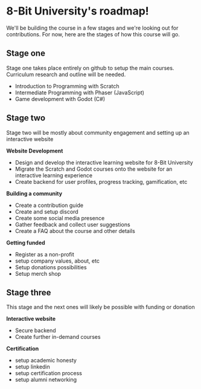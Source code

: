 # 8-Bit University's roadmap!
We'll be building the course in a few stages and we're looking out for contributions. For now, here are the stages of how this course will go.

## Stage one
Stage one takes place entirely on github to setup the main courses. Curriculum research and outline will be needed.
- Introduction to Programming with Scratch
- Intermediate Programming with Phaser (JavaScript)
- Game development with Godot (C#)

## Stage two
Stage two will be mostly about community engagement and setting up an interactive website

**Website Development**
- Design and develop the interactive learning website for 8-Bit University
- Migrate the Scratch and Godot courses onto the website for an interactive learning experience
- Create backend for user profiles, progress tracking, gamification, etc

**Building a community**
- Create a contribution guide
- Create and setup discord
- Create some social media presence
- Gather feedback and collect user suggestions
- Create a FAQ about the course and other details

**Getting funded**
- Register as a non-profit
- setup company values, about, etc
- Setup donations possibilities
- Setup merch shop

## Stage three
This stage and the next ones will likely be possible with funding or donation

**Interactive website**
- Secure backend
- Create further in-demand courses

**Certification**
- setup academic honesty
- setup linkedin
- setup certification process
- setup alumni networking
